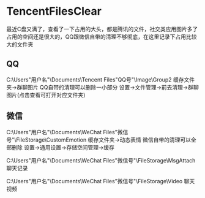 # TencentFilesClear
最近C盘又满了，查看了一下占用的大头，都是腾讯的文件，社交类应用图片多了占用的空间还是很大的，QQ跟微信自带的清理不够彻底，在这里记录下占用比较大的文件夹

## QQ
C:\Users\"用户名"\Documents\Tencent Files\"QQ号"\Image\Group2   缓存文件夹->群聊图片
QQ自带的清理可以删除一小部分  设置->文件管理->前去清理->群聊图片(点击查看可打开对应文件夹)

## 微信
C:\Users\"用户名"\Documents\WeChat Files\"微信号"\FileStorage\CustomEmotion  缓存文件夹->动态表情
微信自带的清理可以全部删除   设置->通用设置->存储空间管理->缓存

C:\Users\"用户名"\Documents\WeChat Files\"微信号"\FileStorage\MsgAttach  聊天记录

C:\Users\"用户名"\Documents\WeChat Files\"微信号"\FileStorage\Video  聊天视频
